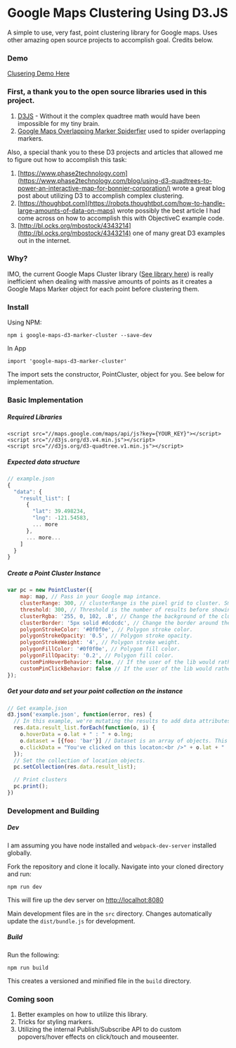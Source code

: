 # Google Maps Clustering Using D3.JS

A simple to use, very fast, point clustering library for Google maps. Uses other amazing open source projects to accomplish goal. Credits below.

### Demo

[Clusering Demo Here](http://iamjpg.github.io/GoogleMapsPointClusterD3/)

### First, a thank you to the open source libraries used in this project.

1. [D3JS](https://d3js.org/) - Without it the complex quadtree math would have been impossible for my tiny brain.
2. [Google Maps Overlapping Marker Spiderfier](https://github.com/jawj/OverlappingMarkerSpiderfier) used to spider overlapping markers.

Also, a special thank you to these D3 projects and articles that allowed me to figure out how to accomplish this task:

1. [https://www.phase2technology.com](https://www.phase2technology.com/blog/using-d3-quadtrees-to-power-an-interactive-map-for-bonnier-corporation/) wrote a great blog post about utilizing D3 to accomplish complex clustering.
2. [https://thoughbot.com](https://robots.thoughtbot.com/how-to-handle-large-amounts-of-data-on-maps) wrote possibly the best article I had come across on how to accomplish this with ObjectiveC example code.
3. [http://bl.ocks.org/mbostock/4343214](http://bl.ocks.org/mbostock/4343214) one of many great D3 examples out in the internet.

### Why?

IMO, the current Google Maps Cluster library ([See library here](https://github.com/googlemaps/js-marker-clusterer)) is really inefficient when dealing with massive amounts of points as it creates a Google Maps Marker object for each point before clustering them.

### Install

Using NPM:

```
npm i google-maps-d3-marker-cluster --save-dev
```

In App
```
import 'google-maps-d3-marker-cluster'
```

The import sets the constructor, PointCluster, object for you. See below for implementation.

###  Basic Implementation

##### Required Libraries

```
<script src="//maps.google.com/maps/api/js?key={YOUR_KEY}"></script>
<script src="//d3js.org/d3.v4.min.js"></script>
<script src="//d3js.org/d3-quadtree.v1.min.js"></script>
```

##### Expected data structure

```javascript
// example.json
{
  "data": {
    "result_list": [
      {
        "lat": 39.498234,
        "lng": -121.54583,
        ... more
      },
      ... more...
    ]
  }
}
```

##### Create a Point Cluster Instance

```javascript
var pc = new PointCluster({
    map: map, // Pass in your Google map intance.
    clusterRange: 300, // clusterRange is the pixel grid to cluster. Smaller = more clusters / Larger = less clusters.
    threshold: 300, // Threshold is the number of results before showing markers,
    clusterRgba: '255, 0, 102, .8', // Change the background of the cluster icon. RGBA only.
    clusterBorder: '5px solid #dcdcdc', // Change the border around the icon. HEX only.
    polygonStrokeColor: '#0f0f0e', // Polygon stroke color.
    polygonStrokeOpacity: '0.5', // Polygon stroke opacity.
    polygonStrokeWeight: '4', // Polygon stroke weight.
    polygonFillColor: '#0f0f0e', // Polygom fill color.
    polygonFillOpacity: '0.2', // Polygon fill color.
    customPinHoverBehavior: false, // If the user of the lib would rather not use internal overlay and opt for their own hover behavior.
    customPinClickBehavior: false // If the user of the lib would rather not use internal overlay and opt for their own click behavior.
});
```

##### Get your data and set your point collection on the instance

```javascript
// Get example.json
d3.json('example.json', function(error, res) {
  // In this example, we're mutating the results to add data attributes, hover data, and click data. This can obviously be done without mutation... 
  res.data.result_list.forEach(function(o, i) {
    o.hoverData = o.lat + " : " + o.lng;
    o.dataset = [{foo: 'bar'}] // Dataset is an array of objects. This would add: data-foo="bar" to marker points.
    o.clickData = "You've clicked on this locaton:<br />" + o.lat + " : " + o.lng; // Data to present on click of a marker point
  });
  // Set the collection of location objects.
  pc.setCollection(res.data.result_list);

  // Print clusters
  pc.print();
})
```

### Development and Building

##### Dev

I am assuming you have node installed and `webpack-dev-server` installed globally.

Fork the repository and clone it locally. Navigate into your cloned directory and run:

```
npm run dev
```

This will fire up the dev server on [http://localhot:8080](http://localhot:8080)

Main development files are in the `src` directory. Changes automatically update the `dist/bundle.js` for development.

##### Build

Run the following:

```
npm run build
```

This creates a versioned and minified file in the `build` directory.

### Coming soon

1. Better examples on how to utilize this library.
2. Tricks for styling markers. 
3. Utilizing the internal Publish/Subscribe API to do custom popovers/hover effects on click/touch and mouseenter.